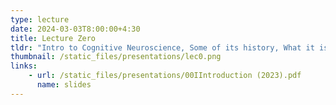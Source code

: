 ```yaml
---
type: lecture
date: 2024-03-03T8:00:00+4:30
title: Lecture Zero
tldr: "Intro to Cognitive Neuroscience, Some of its history, What it is & Why it's important and what's to come in the course."
thumbnail: /static_files/presentations/lec0.png
links: 
    - url: /static_files/presentations/00IIntroduction (2023).pdf
      name: slides
---
```

